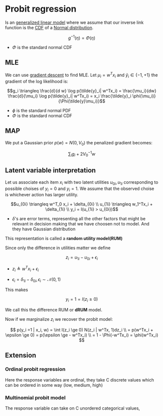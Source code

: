 # Probit regression

Is an [generalized linear model](generalized_linear_model.md) where we assume that our inverse link function is the [CDF](cumulative_distribution_function.md) of a [Normal distribution](gaussian_distribution.md).

$$g^{-1}(\eta) = \Phi(\eta)$$ 

* $\Phi$ is the standard normal CDF

## MLE

We can use [gradient descent](gradient_descent.md) to find MLE. Let $\mu_i = w^Tx_i$ and $\tilde{y}_i \in \{ -1, +1 \}$ the gradient of the log likelihood is:

$$g_i \triangleq \frac{d}{d w} \log p(\tilde{y}_i| w^Tx_i) = \frac{\mu_i}{dw} \frac{d}{\mu_i} \log p(\tilde{y}_i| w^Tx_i) = x_i \frac{\tilde{y}_i \phi(\mu_i)}{\Phi(\tilde{y}\mu_i)}$$
* $\phi$ is the standard normal PDF
* $\Phi$ is the standard normal CDF


## MAP

We put a Gaussian prior $p(w) = N(0, V_0)$ the penalized gradient becomes:

$$
\sum_i g_i + 2V_0^{-1}w
$$

## Latent variable interpretation
Let us associate each item $x_i$ with two latent utilities $u_{0i}, u_{1i}$ corresponding to possible choises of $y_i = 0$ and $y_i = 1$. We assume that the observed choise is whichever action has larger utility. 

$$u_{0i} \triangleq w^T_0 x_i + \delta_{0i} \\
u_{1i}  \triangleq w_1^Tx_i + \delta_{1i} \\
y_i = I(u_{1i} > u_{0i})$$

* $\delta$'s  are error terms, representing all the other factors that might be relevant in decision making that we have choosen not to model. And they have Gaussian distribution

This representation is called a **random utility model(RUM)**

Since only the difference in utilities matter we define

$$z_i = u_{1i} - u_{0i} + \epsilon_i$$

* $z_i \triangleq w^Tx_i + \epsilon_i$

* $\epsilon_i = \delta_{1i} - \delta_{0i},\epsilon_i \sim \mathcal{N}(0,1)$

This makes

$$y_i = 1 = I(z_i \ge 0)$$

We call this the difference RUM or **dRUM** model.


Now if we marginalize $z_i$ we recover the probit model:

$$
p(y_i =1 | x_i, w) = \int I(z_i \ge 0) N(z_i | w^Tx, 1)dz_i \\
= p(w^Tx_i + \epsilon \ge 0) = p(\epsilon \ge - w^Tx_i) \\
= 1 - \Phi(-w^Tx_i) = \phi(w^Tx_i)
$$

## Extension
### Ordinal probit regression
Here the response variables are ordinal, they take C discrete values which can be ordered in some way (low, medium, high)

### Multinomial probit model
The response variable can take on C unordered categorical values,

